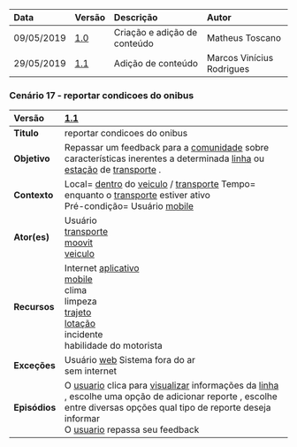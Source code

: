 |Data|Versão|Descrição|Autor|
|:---|:---|:---|:---|
|09/05/2019|[1.0](https://github.com/Andre-Eduardo/2019.1-Requisitos-Moovit/tree/master/cenarios/versao%20cenarios%201.0)|Criação e adição de conteúdo|Matheus Toscano|
|29/05/2019|[1.1](https://github.com/Andre-Eduardo/2019.1-Requisitos-Moovit/tree/master/cenarios/versao%20cenarios%201.1)|Adição de conteúdo|Marcos Vinícius Rodrigues|

### Cenário 17 - reportar condicoes do onibus

|Versão|[1.1](https://github.com/Andre-Eduardo/2019.1-Requisitos-Moovit/tree/master/cenarios/versao%20cenarios%201.1)
|:-|:-|
|**Titulo**|reportar condicoes do onibus|
|**Objetivo**|Repassar um feedback para a [comunidade](https://github.com/Andre-Eduardo/2019.1-Requisitos-Moovit/wiki/L12---comunidade) sobre características inerentes a determinada [linha](https://github.com/Andre-Eduardo/2019.1-Requisitos-Moovit/wiki/L27---linha) ou [estação](https://github.com/Andre-Eduardo/2019.1-Requisitos-Moovit/wiki/L18---esta%C3%A7%C3%A3o) de [transporte](https://github.com/Andre-Eduardo/2019.1-Requisitos-Moovit/wiki/L63---transporte) . |
|**Contexto**|Local= [dentro](https://github.com/Andre-Eduardo/2019.1-Requisitos-Moovit/wiki/L01---a-bordo) do [veiculo](https://github.com/Andre-Eduardo/2019.1-Requisitos-Moovit/wiki/L66-Veiculo) / [transporte](https://github.com/Andre-Eduardo/2019.1-Requisitos-Moovit/wiki/L63---transporte) Tempo= enquanto o [transporte](https://github.com/Andre-Eduardo/2019.1-Requisitos-Moovit/wiki/L63---transporte) estiver ativo<br>Pré-condição= Usuário [mobile](https://github.com/Andre-Eduardo/2019.1-Requisitos-Moovit/wiki/L03---aplica%C3%A7ao-mobile) |
|**Ator(es)**|Usuário <br> [transporte](https://github.com/Andre-Eduardo/2019.1-Requisitos-Moovit/wiki/L63---transporte) <br> [moovit](https://github.com/Andre-Eduardo/2019.1-Requisitos-Moovit/wiki/L38---moovit) <br> [veiculo](https://github.com/Andre-Eduardo/2019.1-Requisitos-Moovit/wiki/L66-Veiculo) |
|**Recursos**|Internet [aplicativo](https://github.com/Andre-Eduardo/2019.1-Requisitos-Moovit/wiki/L03---aplica%C3%A7ao-mobile) <br> [mobile](https://github.com/Andre-Eduardo/2019.1-Requisitos-Moovit/wiki/L03---aplica%C3%A7ao-mobile) <br> clima <br> limpeza <br> [trajeto](./Lexicos#trajeto) <br> [lotação](./Lexicos#lotacao) <br> incidente<br>habilidade do motorista |
|**Exceções**|Usuário [web](https://github.com/Andre-Eduardo/2019.1-Requisitos-Moovit/wiki/L04--Aplica%C3%A7%C3%A3o-Web) Sistema fora do ar<br>sem internet |
|**Episódios**|O [usuario](https://github.com/Andre-Eduardo/2019.1-Requisitos-Moovit/wiki/L65-Usu%C3%A1rio) clica para [visualizar](https://github.com/Andre-Eduardo/2019.1-Requisitos-Moovit/wiki/C22-visualizar) informações da [linha](https://github.com/Andre-Eduardo/2019.1-Requisitos-Moovit/wiki/L27---linha) , escolhe uma opção de adicionar reporte , escolhe entre diversas opções qual tipo de reporte deseja informar<br>O [usuario](https://github.com/Andre-Eduardo/2019.1-Requisitos-Moovit/wiki/L65-Usu%C3%A1rio) repassa seu feedback |


